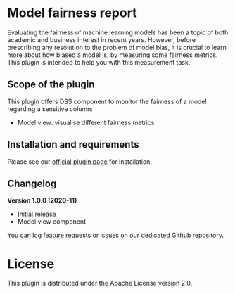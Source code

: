 # Model fairness report

Evaluating the fairness of machine learning models has been a topic of both academic and business interest in recent years. However, before prescribing any resolution to the problem of model bias, it is crucial to learn more about how biased a model is, by measuring some fairness metrics. This plugin is intended to help you with this measurement task.


## Scope of the plugin
This plugin offers DSS component to monitor the fairness of a model regarding a sensitive column:
* Model view: visualise different fairness metrics.


## Installation and requirements

Please see our [official plugin page](https://www.dataiku.com/product/plugins/model-fairness-report/) for installation.

## Changelog

**Version 1.0.0 (2020-11)**

* Initial release
* Model view component

You can log feature requests or issues on our [dedicated Github repository](https://github.com/dataiku/dss-plugin-model-fairness-report/issues).

# License

This plugin is distributed under the Apache License version 2.0.
